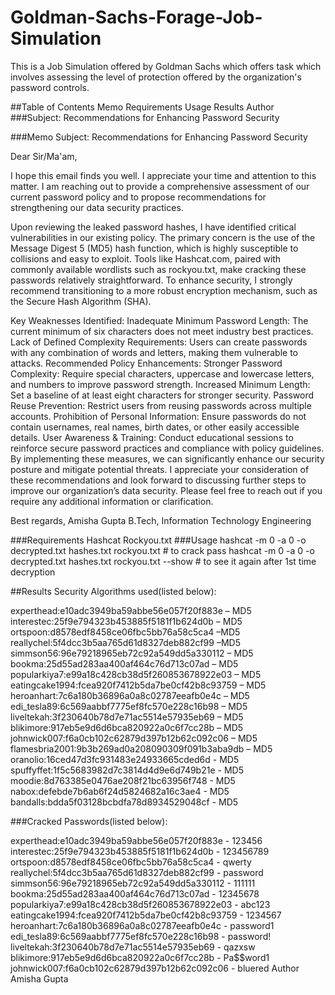 # Goldman-Sachs-Forage-Job-Simulation
This is a Job Simulation offered by Goldman Sachs which offers task which involves assessing the level of protection offered by the organization's password controls.

##Table of Contents
Memo
Requirements
Usage
Results
Author
###Subject: Recommendations for Enhancing Password Security

###Memo
Subject: Recommendations for Enhancing Password Security

Dear Sir/Ma'am,

I hope this email finds you well. I appreciate your time and attention to this matter. I am reaching out to provide a comprehensive assessment of our current password policy and to propose recommendations for strengthening our data security practices.

Upon reviewing the leaked password hashes, I have identified critical vulnerabilities in our existing policy. The primary concern is the use of the Message Digest 5 (MD5) hash function, which is highly susceptible to collisions and easy to exploit. Tools like Hashcat.com, paired with commonly available wordlists such as rockyou.txt, make cracking these passwords relatively straightforward. To enhance security, I strongly recommend transitioning to a more robust encryption mechanism, such as the Secure Hash Algorithm (SHA).

Key Weaknesses Identified:
Inadequate Minimum Password Length: The current minimum of six characters does not meet industry best practices.
Lack of Defined Complexity Requirements: Users can create passwords with any combination of words and letters, making them vulnerable to attacks.
Recommended Policy Enhancements:
Stronger Password Complexity: Require special characters, uppercase and lowercase letters, and numbers to improve password strength.
Increased Minimum Length: Set a baseline of at least eight characters for stronger security.
Password Reuse Prevention: Restrict users from reusing passwords across multiple accounts.
Prohibition of Personal Information: Ensure passwords do not contain usernames, real names, birth dates, or other easily accessible details.
User Awareness & Training: Conduct educational sessions to reinforce secure password practices and compliance with policy guidelines.
By implementing these measures, we can significantly enhance our security posture and mitigate potential threats. I appreciate your consideration of these recommendations and look forward to discussing further steps to improve our organization’s data security. Please feel free to reach out if you require any additional information or clarification.

Best regards,
Amisha Gupta
B.Tech, Information Technology Engineering

###Requirements
Hashcat
Rockyou.txt
###Usage
hashcat -m 0 -a 0 -o decrypted.txt hashes.txt rockyou.txt # to crack pass
hashcat -m 0 -a 0 -o decrypted.txt hashes.txt rockyou.txt --show # to see it again after 1st time decryption

##Results
Security Algorithms used(listed below): 

experthead:e10adc3949ba59abbe56e057f20f883e – MD5
interestec:25f9e794323b453885f5181f1b624d0b – MD5
ortspoon:d8578edf8458ce06fbc5bb76a58c5ca4 –MD5
reallychel:5f4dcc3b5aa765d61d8327deb882cf99 –MD5
simmson56:96e79218965eb72c92a549dd5a330112 – MD5
bookma:25d55ad283aa400af464c76d713c07ad – MD5 
popularkiya7:e99a18c428cb38d5f260853678922e03 – MD5
eatingcake1994:fcea920f7412b5da7be0cf42b8c93759 – MD5 
heroanhart:7c6a180b36896a0a8c02787eeafb0e4c – MD5
edi_tesla89:6c569aabbf7775ef8fc570e228c16b98 – MD5
liveltekah:3f230640b78d7e71ac5514e57935eb69 – MD5
blikimore:917eb5e9d6d6bca820922a0c6f7cc28b – MD5
johnwick007:f6a0cb102c62879d397b12b62c092c06 – MD5
flamesbria2001:9b3b269ad0a208090309f091b3aba9db – MD5
oranolio:16ced47d3fc931483e24933665cded6d - MD5
spuffyffet:1f5c5683982d7c3814d4d9e6d749b21e - MD5
moodie:8d763385e0476ae208f21bc63956f748 - MD5
nabox:defebde7b6ab6f24d5824682a16c3ae4 - MD5
bandalls:bdda5f03128bcbdfa78d8934529048cf - MD5

###Cracked Passwords(listed below):

experthead:e10adc3949ba59abbe56e057f20f883e - 123456
interestec:25f9e794323b453885f5181f1b624d0b - 123456789
ortspoon:d8578edf8458ce06fbc5bb76a58c5ca4 - qwerty
reallychel:5f4dcc3b5aa765d61d8327deb882cf99 - password
simmson56:96e79218965eb72c92a549dd5a330112 - 111111
bookma:25d55ad283aa400af464c76d713c07ad - 12345678
popularkiya7:e99a18c428cb38d5f260853678922e03 - abc123
eatingcake1994:fcea920f7412b5da7be0cf42b8c93759 - 1234567
heroanhart:7c6a180b36896a0a8c02787eeafb0e4c - password1
edi_tesla89:6c569aabbf7775ef8fc570e228c16b98 - password!
liveltekah:3f230640b78d7e71ac5514e57935eb69 - qazxsw
blikimore:917eb5e9d6d6bca820922a0c6f7cc28b - Pa$$word1
johnwick007:f6a0cb102c62879d397b12b62c092c06 - bluered
Author
Amisha Gupta
